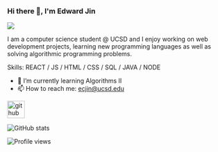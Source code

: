 ### Hi there 👋, I'm Edward Jin
![](https://images.unsplash.com/photo-1542831371-29b0f74f9713?ixid=MnwxMjA3fDB8MHxwaG90by1wYWdlfHx8fGVufDB8fHx8&ixlib=rb-1.2.1&auto=format&fit=crop&w=1350&q=80)

I am a computer science student @ UCSD and I enjoy working on web development projects, learning new programming languages as well as solving algorithmic programming problems.

Skills: REACT / JS / HTML / CSS / SQL / JAVA / NODE

- 🌱 I’m currently learning Algorithms II 
- 📫 How to reach me: ecjin@ucsd.edu 


[<img src='https://cdn.jsdelivr.net/npm/simple-icons@3.0.1/icons/github.svg' alt='github' height='40'>](https://github.com/EddieJ03)  

![GitHub stats](https://github-readme-stats.vercel.app/api?username=EddieJ03&show_icons=true)  

![Profile views](https://gpvc.arturio.dev/EddieJ03)  
